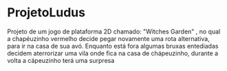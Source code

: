 # ProjetoLudus
Projeto de um jogo de plataforma 2D chamado: "Witches Garden" ,  no qual a chapéuzinho vermelho decide pegar novamente uma rota alternativa, para ir na casa de sua avó. Enquanto está fora algumas bruxas entediadas decidem aterrorizar uma vila onde fica na casa de chápeuzinho, durante a volta a cápeuzinho terá uma surpresa 
